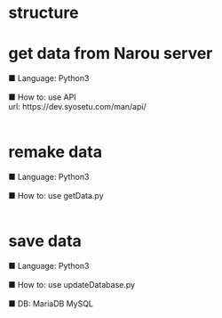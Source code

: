 # structure
<h1>get data from Narou server</h1>
■ Language: Python3<br><br>
■ How to: use API<br>
url: https://dev.syosetu.com/man/api/<br><br>
<h1>remake data</h1>
■ Language: Python3<br><br>
■ How to: use getData.py<br><br>
<h1>save data</h1>
■ Language: Python3<br><br>
■ How to: use updateDatabase.py<br><br>
■ DB: MariaDB MySQL



